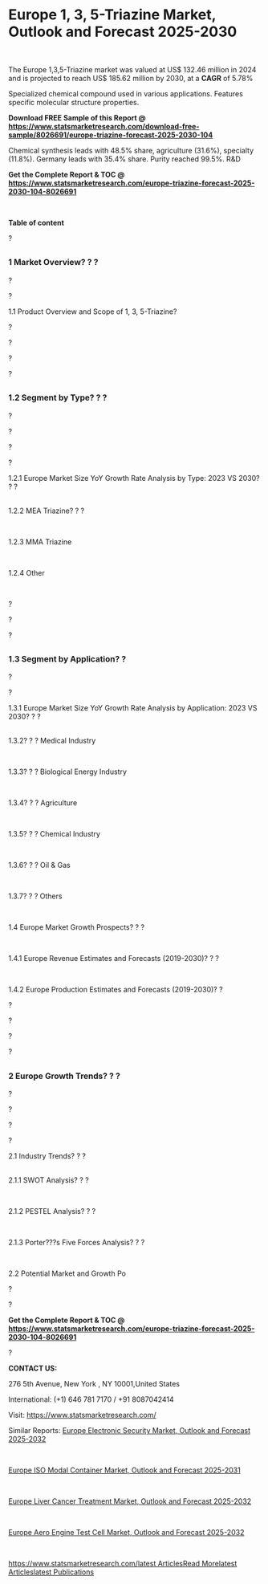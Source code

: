 <h1>Europe 1, 3, 5-Triazine Market, Outlook and Forecast 2025-2030</h1><br/><p>The Europe 1,3,5-Triazine market was valued at US$ 132.46 million in 2024 and is projected to reach US$ 185.62 million by 2030, at a <strong>CAGR</strong> of 5.78%</p>
 
 
 
 <p>Specialized chemical compound used in various applications. Features specific molecular structure properties.</p>
 
 
 
 <p><strong>Download FREE Sample of this Report @ <a href="https://www.statsmarketresearch.com/download-free-sample/8026691/europe-triazine-forecast-2025-2030-104">https://www.statsmarketresearch.com/download-free-sample/8026691/europe-triazine-forecast-2025-2030-104</a></strong></p>
 
 
 
 <p>Chemical synthesis leads with 48.5% share, agriculture (31.6%), specialty (11.8%). Germany leads with 35.4% share. Purity reached 99.5%. R&D</p>
 
 
 
 <div><b>Get the Complete Report & TOC @ <a href="https://www.statsmarketresearch.com/europe-triazine-forecast-2025-2030-104-8026691">https://www.statsmarketresearch.com/europe-triazine-forecast-2025-2030-104-8026691</a></b></div>
 
 
 
 <p><br />
 
 <b>Table of content</b></p>
 
 
 
 <p>? </p>
 
 
 
 <h2><span style="font-size:16px"><strong>1 Market Overview? ? ? </strong></span></h2>
 
 
 
 <p>? </p>
 
 
 
 <p>? </p>
 
 
 
 <p>1.1 Product Overview and Scope of 1, 3, 5-Triazine? </p>
 
 
 
 <p>? </p>
 
 
 
 <p>? </p>
 
 
 
 <p>? </p>
 
 
 
 <p>? </p>
 
 
 
 <h2><strong><span style="font-size:16px">1.2 Segment by Type? ? ? </span></strong></h2>
 
 
 
 <p>? </p>
 
 
 
 <p>? </p>
 
 
 
 <p>? </p>
 
 
 
 <p>? </p>
 
 
 
 <p>1.2.1 Europe Market Size YoY Growth Rate Analysis by Type: 2023 VS 2030? ? ? <br />
 
 <br />
 
 1.2.2 MEA Triazine? ? ? <br />
 
 <br />
 
 1.2.3 MMA Triazine<br />
 
 <br />
 
 1.2.4 Other<br />
 
 <br />
 
 ? </p>
 
 
 
 <p>? </p>
 
 
 
 <p>? </p>
 
 
 
 <h2><span style="font-size:16px"><strong>1.3 Segment by Application? ? </strong></span></h2>
 
 
 
 <p>? </p>
 
 
 
 <p>? </p>
 
 
 
 <p>1.3.1 Europe Market Size YoY Growth Rate Analysis by Application: 2023 VS 2030? ? ? <br />
 
 <br />
 
 1.3.2? ? ? Medical Industry<br />
 
 <br />
 
 1.3.3? ? ? Biological Energy Industry<br />
 
 <br />
 
 1.3.4? ? ? Agriculture<br />
 
 <br />
 
 1.3.5? ? ? Chemical Industry<br />
 
 <br />
 
 1.3.6? ? ? Oil & Gas<br />
 
 <br />
 
 1.3.7? ? ? Others<br />
 
 <br />
 
 1.4 Europe Market Growth Prospects? ? ? <br />
 
 <br />
 
 1.4.1 Europe Revenue Estimates and Forecasts (2019-2030)? ? ? <br />
 
 <br />
 
 1.4.2 Europe Production Estimates and Forecasts (2019-2030)? ? </p>
 
 
 
 <p>? </p>
 
 
 
 <p>? </p>
 
 
 
 <p>? </p>
 
 
 
 <p>? </p>
 
 
 
 <h2><span style="font-size:16px"><strong>2 Europe Growth Trends? ? ? </strong></span></h2>
 
 
 
 <p>? </p>
 
 
 
 <p>? </p>
 
 
 
 <p>? </p>
 
 
 
 <p>? </p>
 
 
 
 <p>2.1 Industry Trends? ? ? <br />
 
 <br />
 
 2.1.1 SWOT Analysis? ? ? <br />
 
 <br />
 
 2.1.2 PESTEL Analysis? ? ? <br />
 
 <br />
 
 2.1.3 Porter???s Five Forces Analysis? ? ? <br />
 
 <br />
 
 2.2 Potential Market and Growth Po</p>
 
 
 
 <p>? </p>
 
 
 
 <p>? </p>
 
 
 
 <div><b>Get the Complete Report & TOC @ <a href="https://www.statsmarketresearch.com/europe-triazine-forecast-2025-2030-104-8026691">https://www.statsmarketresearch.com/europe-triazine-forecast-2025-2030-104-8026691</a></b></div>
 
 
 
 <p>? </p>
 
 
 
 <p><b>CONTACT US:</b><br />
 
 276 5th Avenue, New York , NY 10001,United States<br />
 
 International: (+1) 646 781 7170 / +91 8087042414<br />
 
 Visit: <a href="https://www.statsmarketresearch.com/">https://www.statsmarketresearch.com/</a><br />
 
 Similar Reports: <a href="https://www.statsmarketresearch.com/europe-triazine-forecast-2025-2030-104-8026691">Europe Electronic Security Market, Outlook and Forecast 2025-2032</a><br />
 
 <br />
 
 <a href="https://www.statsmarketresearch.com/europe-triazine-forecast-2025-2030-104-8026691">Europe ISO Modal Container Market, Outlook and Forecast 2025-2031</a><br />
 
 <br />
 
 <a href="https://www.statsmarketresearch.com/europe-triazine-forecast-2025-2030-104-8026691">Europe Liver Cancer Treatment Market, Outlook and Forecast 2025-2032</a><br />
 
 <br />
 
 <a href="https://www.statsmarketresearch.com/europe-triazine-forecast-2025-2030-104-8026691">Europe Aero Engine Test Cell Market, Outlook and Forecast 2025-2032</a><br />
 
 <br />
 
 <a href="https://gyeongbokgung.com">https://www.statsmarketresearch.com/</a><a href="https://hallyeomaritime.com">latest Articles</a><a href="https://jingwansa.com">Read More</a><a href="https://nguoiviet.jp/">latest Articles</a><a href="https://www.intelmarketresearch.com/">latest Publications</a></p>